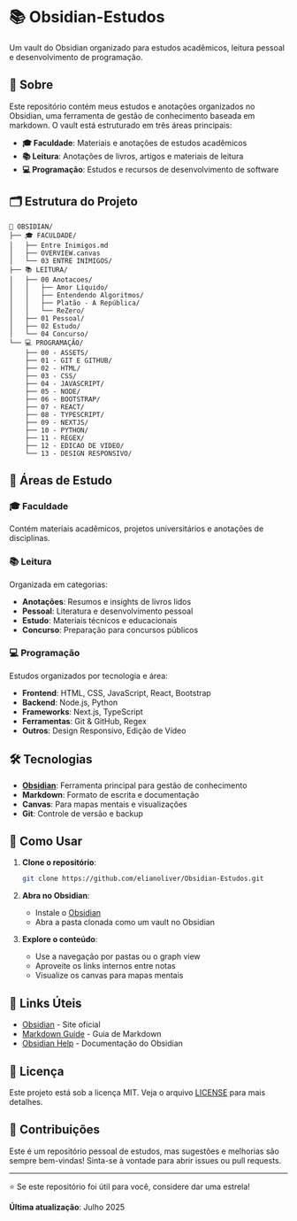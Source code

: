 # 📚 Obsidian-Estudos

Um vault do Obsidian organizado para estudos acadêmicos, leitura pessoal e desenvolvimento de programação.

## 📖 Sobre

Este repositório contém meus estudos e anotações organizados no Obsidian, uma ferramenta de gestão de conhecimento baseada em markdown. O vault está estruturado em três áreas principais:

- **🎓 Faculdade**: Materiais e anotações de estudos acadêmicos
- **📚 Leitura**: Anotações de livros, artigos e materiais de leitura
- **💻 Programação**: Estudos e recursos de desenvolvimento de software

## 🗂️ Estrutura do Projeto

```
📁 OBSIDIAN/
├── 🎓 FACULDADE/
│   ├── Entre Inimigos.md
│   ├── OVERVIEW.canvas
│   └── 03 ENTRE INIMIGOS/
├── 📚 LEITURA/
│   ├── 00 Anotacoes/
│   │   ├── Amor Líquido/
│   │   ├── Entendendo Algoritmos/
│   │   ├── Platão - A República/
│   │   └── ReZero/
│   ├── 01 Pessoal/
│   ├── 02 Estudo/
│   └── 04 Concurso/
└── 💻 PROGRAMAÇÃO/
    ├── 00 - ASSETS/
    ├── 01 - GIT E GITHUB/
    ├── 02 - HTML/
    ├── 03 - CSS/
    ├── 04 - JAVASCRIPT/
    ├── 05 - NODE/
    ├── 06 - BOOTSTRAP/
    ├── 07 - REACT/
    ├── 08 - TYPESCRIPT/
    ├── 09 - NEXTJS/
    ├── 10 - PYTHON/
    ├── 11 - REGEX/
    ├── 12 - EDICAO DE VIDEO/
    └── 13 - DESIGN RESPONSIVO/
```

## 🎯 Áreas de Estudo

### 🎓 Faculdade
Contém materiais acadêmicos, projetos universitários e anotações de disciplinas.

### 📚 Leitura
Organizada em categorias:
- **Anotações**: Resumos e insights de livros lidos
- **Pessoal**: Literatura e desenvolvimento pessoal
- **Estudo**: Materiais técnicos e educacionais
- **Concurso**: Preparação para concursos públicos

### 💻 Programação
Estudos organizados por tecnologia e área:
- **Frontend**: HTML, CSS, JavaScript, React, Bootstrap
- **Backend**: Node.js, Python
- **Frameworks**: Next.js, TypeScript
- **Ferramentas**: Git & GitHub, Regex
- **Outros**: Design Responsivo, Edição de Vídeo

## 🛠️ Tecnologias

- **[Obsidian](https://obsidian.md/)**: Ferramenta principal para gestão de conhecimento
- **Markdown**: Formato de escrita e documentação
- **Canvas**: Para mapas mentais e visualizações
- **Git**: Controle de versão e backup

## 📝 Como Usar

1. **Clone o repositório**:
   ```bash
   git clone https://github.com/elianoliver/Obsidian-Estudos.git
   ```

2. **Abra no Obsidian**:
   - Instale o [Obsidian](https://obsidian.md/)
   - Abra a pasta clonada como um vault no Obsidian

3. **Explore o conteúdo**:
   - Use a navegação por pastas ou o graph view
   - Aproveite os links internos entre notas
   - Visualize os canvas para mapas mentais

## 🔗 Links Úteis

- [Obsidian](https://obsidian.md/) - Site oficial
- [Markdown Guide](https://www.markdownguide.org/) - Guia de Markdown
- [Obsidian Help](https://help.obsidian.md/) - Documentação do Obsidian

## 📄 Licença

Este projeto está sob a licença MIT. Veja o arquivo [LICENSE](LICENSE) para mais detalhes.

## 🤝 Contribuições

Este é um repositório pessoal de estudos, mas sugestões e melhorias são sempre bem-vindas! Sinta-se à vontade para abrir issues ou pull requests.

---

⭐ Se este repositório foi útil para você, considere dar uma estrela!

**Última atualização**: Julho 2025
